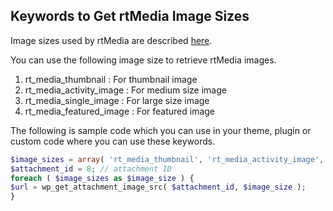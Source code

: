 ## Keywords to Get rtMedia Image Sizes

Image sizes used by rtMedia are described [here](../settings/image-sizes.md).

You can use the following image size to retrieve rtMedia images.

1. rt_media_thumbnail  : For thumbnail image
2. rt_media_activity_image : For medium size image
3. rt_media_single_image : For large size image
4. rt_media_featured_image : For featured image

The following is sample code which you can use in your theme, plugin or custom code where you can use these keywords.
```php
$image_sizes = array( 'rt_media_thumbnail', 'rt_media_activity_image', 'rt_media_single_image', 'rt_media_featured_image' );
$attachment_id = 8; // attachment ID
foreach ( $image_sizes as $image_size ) {
$url = wp_get_attachment_image_src( $attachment_id, $image_size );
}
```
